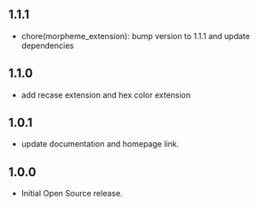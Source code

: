## 1.1.1

- chore(morpheme_extension): bump version to 1.1.1 and update dependencies

## 1.1.0

- add recase extension and hex color extension

## 1.0.1

- update documentation and homepage link.

## 1.0.0

- Initial Open Source release.
